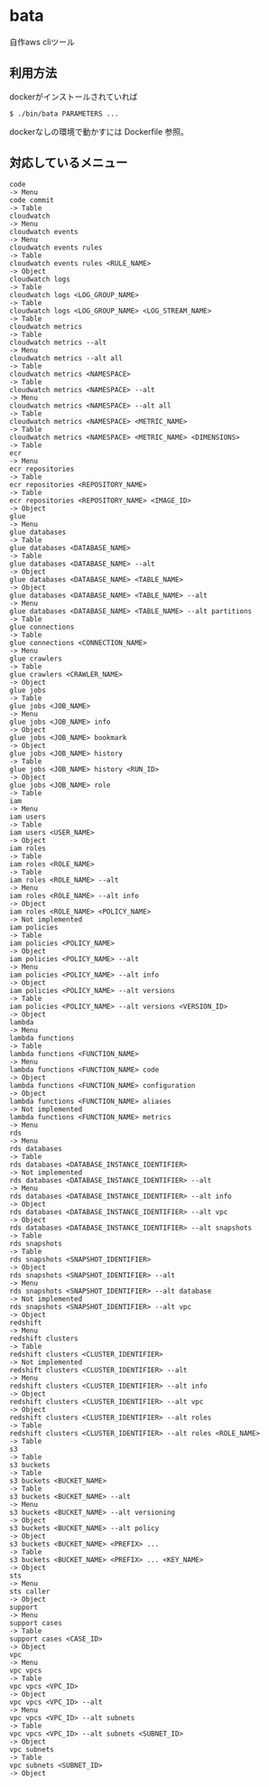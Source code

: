 # bata

自作aws cliツール

## 利用方法

dockerがインストールされていれば

    $ ./bin/bata PARAMETERS ...

dockerなしの環境で動かすには Dockerfile 参照。


## 対応しているメニュー

    code                                                                        -> Menu
    code commit                                                                 -> Table
    cloudwatch                                                                  -> Menu
    cloudwatch events                                                           -> Menu
    cloudwatch events rules                                                     -> Table
    cloudwatch events rules <RULE_NAME>                                         -> Object
    cloudwatch logs                                                             -> Table
    cloudwatch logs <LOG_GROUP_NAME>                                            -> Table
    cloudwatch logs <LOG_GROUP_NAME> <LOG_STREAM_NAME>                          -> Table
    cloudwatch metrics                                                          -> Table
    cloudwatch metrics --alt                                                    -> Menu
    cloudwatch metrics --alt all                                                -> Table
    cloudwatch metrics <NAMESPACE>                                              -> Table
    cloudwatch metrics <NAMESPACE> --alt                                        -> Menu
    cloudwatch metrics <NAMESPACE> --alt all                                    -> Table
    cloudwatch metrics <NAMESPACE> <METRIC_NAME>                                -> Table
    cloudwatch metrics <NAMESPACE> <METRIC_NAME> <DIMENSIONS>                   -> Table
    ecr                                                                         -> Menu
    ecr repositories                                                            -> Table
    ecr repositories <REPOSITORY_NAME>                                          -> Table
    ecr repositories <REPOSITORY_NAME> <IMAGE_ID>                               -> Object
    glue                                                                        -> Menu
    glue databases                                                              -> Table
    glue databases <DATABASE_NAME>                                              -> Table
    glue databases <DATABASE_NAME> --alt                                        -> Object
    glue databases <DATABASE_NAME> <TABLE_NAME>                                 -> Object
    glue databases <DATABASE_NAME> <TABLE_NAME> --alt                           -> Menu
    glue databases <DATABASE_NAME> <TABLE_NAME> --alt partitions                -> Table
    glue connections                                                            -> Table
    glue connections <CONNECTION_NAME>                                          -> Menu
    glue crawlers                                                               -> Table
    glue crawlers <CRAWLER_NAME>                                                -> Object
    glue jobs                                                                   -> Table
    glue jobs <JOB_NAME>                                                        -> Menu
    glue jobs <JOB_NAME> info                                                   -> Object
    glue jobs <JOB_NAME> bookmark                                               -> Object
    glue jobs <JOB_NAME> history                                                -> Table
    glue jobs <JOB_NAME> history <RUN_ID>                                       -> Object
    glue jobs <JOB_NAME> role                                                   -> Table
    iam                                                                         -> Menu
    iam users                                                                   -> Table
    iam users <USER_NAME>                                                       -> Object
    iam roles                                                                   -> Table
    iam roles <ROLE_NAME>                                                       -> Table
    iam roles <ROLE_NAME> --alt                                                 -> Menu
    iam roles <ROLE_NAME> --alt info                                            -> Object
    iam roles <ROLE_NAME> <POLICY_NAME>                                         -> Not implemented
    iam policies                                                                -> Table
    iam policies <POLICY_NAME>                                                  -> Object
    iam policies <POLICY_NAME> --alt                                            -> Menu
    iam policies <POLICY_NAME> --alt info                                       -> Object
    iam policies <POLICY_NAME> --alt versions                                   -> Table
    iam policies <POLICY_NAME> --alt versions <VERSION_ID>                      -> Object
    lambda                                                                      -> Menu
    lambda functions                                                            -> Table
    lambda functions <FUNCTION_NAME>                                            -> Menu
    lambda functions <FUNCTION_NAME> code                                       -> Object
    lambda functions <FUNCTION_NAME> configuration                              -> Object
    lambda functions <FUNCTION_NAME> aliases                                    -> Not implemented
    lambda functions <FUNCTION_NAME> metrics                                    -> Menu
    rds                                                                         -> Menu
    rds databases                                                               -> Table
    rds databases <DATABASE_INSTANCE_IDENTIFIER>                                -> Not implemented
    rds databases <DATABASE_INSTANCE_IDENTIFIER> --alt                          -> Menu
    rds databases <DATABASE_INSTANCE_IDENTIFIER> --alt info                     -> Object
    rds databases <DATABASE_INSTANCE_IDENTIFIER> --alt vpc                      -> Object
    rds databases <DATABASE_INSTANCE_IDENTIFIER> --alt snapshots                -> Table
    rds snapshots                                                               -> Table
    rds snapshots <SNAPSHOT_IDENTIFIER>                                         -> Object
    rds snapshots <SNAPSHOT_IDENTIFIER> --alt                                   -> Menu
    rds snapshots <SNAPSHOT_IDENTIFIER> --alt database                          -> Not implemented
    rds snapshots <SNAPSHOT_IDENTIFIER> --alt vpc                               -> Object
    redshift                                                                    -> Menu
    redshift clusters                                                           -> Table
    redshift clusters <CLUSTER_IDENTIFIER>                                      -> Not implemented
    redshift clusters <CLUSTER_IDENTIFIER> --alt                                -> Menu
    redshift clusters <CLUSTER_IDENTIFIER> --alt info                           -> Object
    redshift clusters <CLUSTER_IDENTIFIER> --alt vpc                            -> Object
    redshift clusters <CLUSTER_IDENTIFIER> --alt roles                          -> Table
    redshift clusters <CLUSTER_IDENTIFIER> --alt roles <ROLE_NAME>              -> Table
    s3                                                                          -> Table
    s3 buckets                                                                  -> Table
    s3 buckets <BUCKET_NAME>                                                    -> Table
    s3 buckets <BUCKET_NAME> --alt                                              -> Menu
    s3 buckets <BUCKET_NAME> --alt versioning                                   -> Object
    s3 buckets <BUCKET_NAME> --alt policy                                       -> Object
    s3 buckets <BUCKET_NAME> <PREFIX> ...                                       -> Table
    s3 buckets <BUCKET_NAME> <PREFIX> ... <KEY_NAME>                            -> Object
    sts                                                                         -> Menu
    sts caller                                                                  -> Object
    support                                                                     -> Menu
    support cases                                                               -> Table
    support cases <CASE_ID>                                                     -> Object
    vpc                                                                         -> Menu
    vpc vpcs                                                                    -> Table
    vpc vpcs <VPC_ID>                                                           -> Object
    vpc vpcs <VPC_ID> --alt                                                     -> Menu
    vpc vpcs <VPC_ID> --alt subnets                                             -> Table
    vpc vpcs <VPC_ID> --alt subnets <SUBNET_ID>                                 -> Object
    vpc subnets                                                                 -> Table
    vpc subnets <SUBNET_ID>                                                     -> Object


